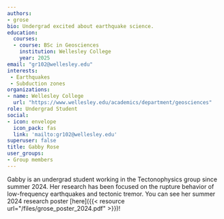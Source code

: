 ```yaml
---
authors:
- grose
bio: Undergrad excited about earthquake science.
education:
  courses:
  - course: BSc in Geosciences
    institution: Wellesley College
    year: 2025
email: "gr102@wellesley.edu"
interests:
 - Earthquakes
 - Subduction zones
organizations:
- name: Wellesley College
  url: "https://www.wellesley.edu/academics/department/geosciences"
role: Undergrad Student
social:
- icon: envelope
  icon_pack: fas
  link: 'mailto:gr102@wellesley.edu'
superuser: false
title: Gabby Rose
user_groups:
- Group members
---
```


Gabby is an undergrad student working in the Tectonophysics group since summer 2024. Her research has been focused on the rupture behavior of low-frequency earthquakes and tectonic tremor. You can see her summer 2024 research poster [here]({{< resource url="/files/grose_poster_2024.pdf" >}})!
